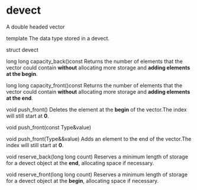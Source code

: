 # devect

A double headed vector

template<typename Type>                        The data type stored in a devect.

struct devect

long long capacity_back()const                 Returns the number of elements that the vector could contain **without** allocating more storage and **adding elements at the begin**.

long long capacity_front()const                Returns the number of elements that the vector could contain **without** allocating more storage and **adding elements at the end**.

void push_front()                              Deletes the element at the **begin** of the vector.The index will still start at **0**.

void push_front(const Type&value)

void push_front(Type&&value)                   Adds an element to the end of the vector.The index will still start at **0**.

void reserve_back(long long count)             Reserves a minimum length of storage for a devect object at the **end**, allocating space if necessary.

void reserve_front(long long count)            Reserves a minimum length of storage for a devect object at the **begin**, allocating space if necessary.
